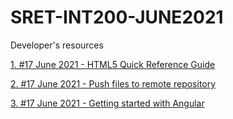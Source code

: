 # SRET-INT200-JUNE2021
Developer's resources

[1. #17 June 2021 - HTML5 Quick Reference Guide](https://github.com/scholargj/SRET-INT200-JUNE2021/blob/master/HTML5_Quick_Reference_Guide_ipynb.ipynb)

[2. #17 June 2021 - Push files to remote repository](https://github.com/scholargj/SRET-INT200-JUNE2021/blob/master/Web_pages_on_GIT.ipynb)

[3. #17 June 2021 - Getting started with Angular](https://github.com/scholargj/SRET-INT200-JUNE2021/blob/master/Getting_started_with_Angular_.ipynb)
